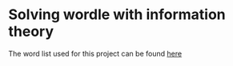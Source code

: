 # Solving wordle with information theory

The word list used for this project can be found [here](https://raw.githubusercontent.com/tabatkins/wordle-list/main/words)
